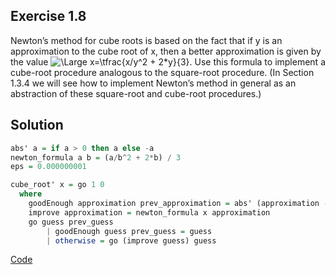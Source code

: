 ## Exercise 1.8

Newton’s method for cube roots is based on the fact that if y is an approximation to the cube root of x, then a better approximation is given by the value
![\Large x=\tfrac{x/y^2 + 2*y}{3}](https://latex.codecogs.com/svg.image?%5Ctfrac%7Bx/y%5E2%20&plus;%202*y%7D%7B3%7D%20).
Use this formula to implement a cube-root procedure analogous to the square-root procedure. (In Section 1.3.4 we will see how to implement Newton’s method in general as an abstraction of these square-root and cube-root procedures.)

## Solution

```haskell
abs' a = if a > 0 then a else -a
newton_formula a b = (a/b^2 + 2*b) / 3
eps = 0.000000001

cube_root' x = go 1 0
  where
    goodEnough approximation prev_approximation = abs' (approximation - prev_approximation) < eps
    improve approximation = newton_formula x approximation
    go guess prev_guess
        | goodEnough guess prev_guess = guess
        | otherwise = go (improve guess) guess
```

[Code](../../src/ch-01/1-8.hs)
